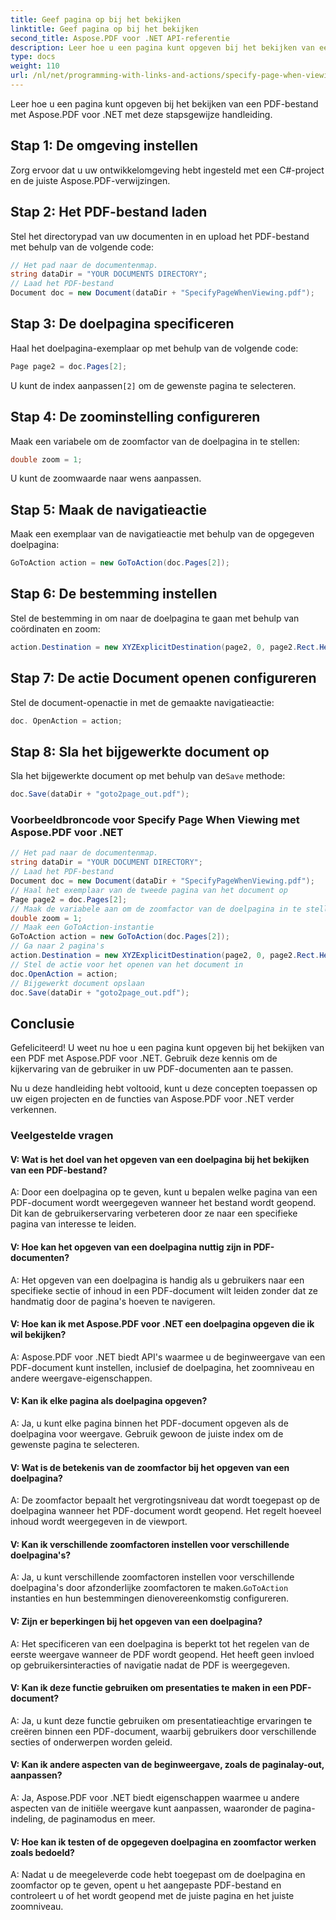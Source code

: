 ```yaml
---
title: Geef pagina op bij het bekijken
linktitle: Geef pagina op bij het bekijken
second_title: Aspose.PDF voor .NET API-referentie
description: Leer hoe u een pagina kunt opgeven bij het bekijken van een PDF met Aspose.PDF voor .NET.
type: docs
weight: 110
url: /nl/net/programming-with-links-and-actions/specify-page-when-viewing/
---
```

Leer hoe u een pagina kunt opgeven bij het bekijken van een PDF-bestand met Aspose.PDF voor .NET met deze stapsgewijze handleiding.

## Stap 1: De omgeving instellen

Zorg ervoor dat u uw ontwikkelomgeving hebt ingesteld met een C#-project en de juiste Aspose.PDF-verwijzingen.

## Stap 2: Het PDF-bestand laden

Stel het directorypad van uw documenten in en upload het PDF-bestand met behulp van de volgende code:

```csharp
// Het pad naar de documentenmap.
string dataDir = "YOUR DOCUMENTS DIRECTORY";
// Laad het PDF-bestand
Document doc = new Document(dataDir + "SpecifyPageWhenViewing.pdf");
```

## Stap 3: De doelpagina specificeren

Haal het doelpagina-exemplaar op met behulp van de volgende code:

```csharp
Page page2 = doc.Pages[2];
```

 U kunt de index aanpassen`[2]` om de gewenste pagina te selecteren.

## Stap 4: De zoominstelling configureren

Maak een variabele om de zoomfactor van de doelpagina in te stellen:

```csharp
double zoom = 1;
```

U kunt de zoomwaarde naar wens aanpassen.

## Stap 5: Maak de navigatieactie

Maak een exemplaar van de navigatieactie met behulp van de opgegeven doelpagina:

```csharp
GoToAction action = new GoToAction(doc.Pages[2]);
```

## Stap 6: De bestemming instellen

Stel de bestemming in om naar de doelpagina te gaan met behulp van coördinaten en zoom:

```csharp
action.Destination = new XYZExplicitDestination(page2, 0, page2.Rect.Height, zoom);
```

## Stap 7: De actie Document openen configureren

Stel de document-openactie in met de gemaakte navigatieactie:

```csharp
doc. OpenAction = action;
```

## Stap 8: Sla het bijgewerkte document op

 Sla het bijgewerkte document op met behulp van de`Save` methode:

```csharp
doc.Save(dataDir + "goto2page_out.pdf");
```

### Voorbeeldbroncode voor Specify Page When Viewing met Aspose.PDF voor .NET 
```csharp
// Het pad naar de documentenmap.
string dataDir = "YOUR DOCUMENT DIRECTORY";
// Laad het PDF-bestand
Document doc = new Document(dataDir + "SpecifyPageWhenViewing.pdf");
// Haal het exemplaar van de tweede pagina van het document op
Page page2 = doc.Pages[2];
// Maak de variabele aan om de zoomfactor van de doelpagina in te stellen
double zoom = 1;
// Maak een GoToAction-instantie
GoToAction action = new GoToAction(doc.Pages[2]);
// Ga naar 2 pagina's
action.Destination = new XYZExplicitDestination(page2, 0, page2.Rect.Height, zoom);
// Stel de actie voor het openen van het document in
doc.OpenAction = action;
// Bijgewerkt document opslaan
doc.Save(dataDir + "goto2page_out.pdf");
```

## Conclusie

Gefeliciteerd! U weet nu hoe u een pagina kunt opgeven bij het bekijken van een PDF met Aspose.PDF voor .NET. Gebruik deze kennis om de kijkervaring van de gebruiker in uw PDF-documenten aan te passen.

Nu u deze handleiding hebt voltooid, kunt u deze concepten toepassen op uw eigen projecten en de functies van Aspose.PDF voor .NET verder verkennen.

### Veelgestelde vragen 

#### V: Wat is het doel van het opgeven van een doelpagina bij het bekijken van een PDF-bestand?

A: Door een doelpagina op te geven, kunt u bepalen welke pagina van een PDF-document wordt weergegeven wanneer het bestand wordt geopend. Dit kan de gebruikerservaring verbeteren door ze naar een specifieke pagina van interesse te leiden.

#### V: Hoe kan het opgeven van een doelpagina nuttig zijn in PDF-documenten?

A: Het opgeven van een doelpagina is handig als u gebruikers naar een specifieke sectie of inhoud in een PDF-document wilt leiden zonder dat ze handmatig door de pagina's hoeven te navigeren.

#### V: Hoe kan ik met Aspose.PDF voor .NET een doelpagina opgeven die ik wil bekijken?

A: Aspose.PDF voor .NET biedt API's waarmee u de beginweergave van een PDF-document kunt instellen, inclusief de doelpagina, het zoomniveau en andere weergave-eigenschappen.

#### V: Kan ik elke pagina als doelpagina opgeven?

A: Ja, u kunt elke pagina binnen het PDF-document opgeven als de doelpagina voor weergave. Gebruik gewoon de juiste index om de gewenste pagina te selecteren.

#### V: Wat is de betekenis van de zoomfactor bij het opgeven van een doelpagina?

A: De zoomfactor bepaalt het vergrotingsniveau dat wordt toegepast op de doelpagina wanneer het PDF-document wordt geopend. Het regelt hoeveel inhoud wordt weergegeven in de viewport.

#### V: Kan ik verschillende zoomfactoren instellen voor verschillende doelpagina's?

A: Ja, u kunt verschillende zoomfactoren instellen voor verschillende doelpagina's door afzonderlijke zoomfactoren te maken.`GoToAction` instanties en hun bestemmingen dienovereenkomstig configureren.

#### V: Zijn er beperkingen bij het opgeven van een doelpagina?

A: Het specificeren van een doelpagina is beperkt tot het regelen van de eerste weergave wanneer de PDF wordt geopend. Het heeft geen invloed op gebruikersinteracties of navigatie nadat de PDF is weergegeven.

#### V: Kan ik deze functie gebruiken om presentaties te maken in een PDF-document?

A: Ja, u kunt deze functie gebruiken om presentatieachtige ervaringen te creëren binnen een PDF-document, waarbij gebruikers door verschillende secties of onderwerpen worden geleid.

#### V: Kan ik andere aspecten van de beginweergave, zoals de paginalay-out, aanpassen?

A: Ja, Aspose.PDF voor .NET biedt eigenschappen waarmee u andere aspecten van de initiële weergave kunt aanpassen, waaronder de pagina-indeling, de paginamodus en meer.

#### V: Hoe kan ik testen of de opgegeven doelpagina en zoomfactor werken zoals bedoeld?

A: Nadat u de meegeleverde code hebt toegepast om de doelpagina en zoomfactor op te geven, opent u het aangepaste PDF-bestand en controleert u of het wordt geopend met de juiste pagina en het juiste zoomniveau.
